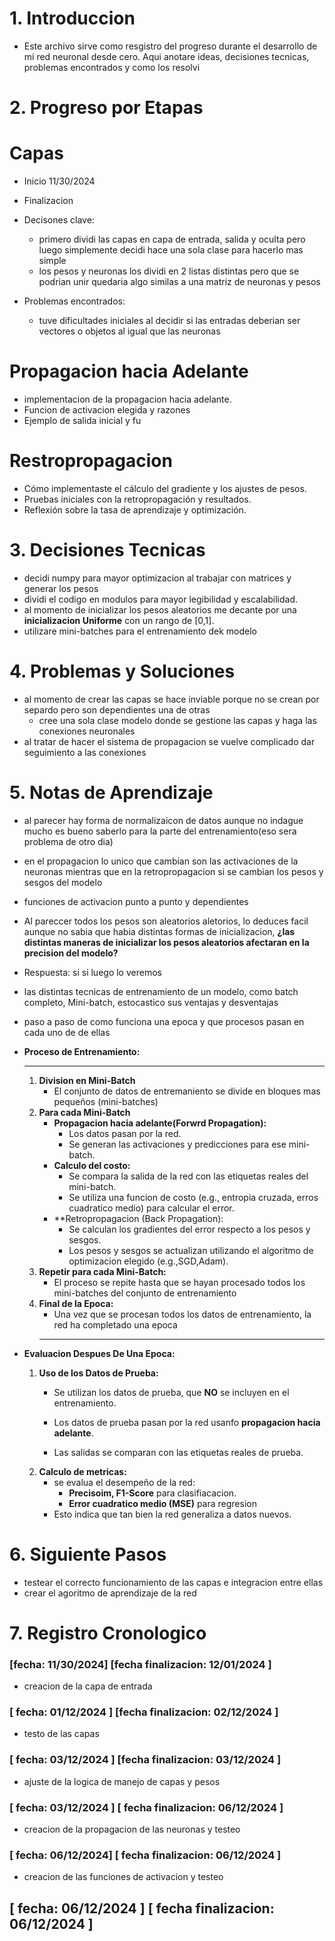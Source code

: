 # **1. Introduccion** 
- Este archivo sirve como resgistro del progreso durante el desarrollo de mi red neuronal desde cero. Aqui anotare ideas, decisiones tecnicas, problemas encontrados y como los resolvi 
# **2. Progreso por Etapas**

# Capas 
- Inicio 11/30/2024 
- Finalizacion 

- Decisones clave:
    - primero dividi las capas en capa de entrada, salida y oculta pero luego simplemente decidi hace una sola clase para hacerlo mas simple
    - los pesos y neuronas los dividi en 2 listas distintas pero que se podrian unir quedaria algo similas a una matriz de neuronas y pesos

- Problemas encontrados:
    - tuve dificultades iniciales al decidir si las entradas deberian ser vectores o objetos al igual que las neuronas

# Propagacion hacia Adelante
- implementacion de la propagacion hacia adelante.
- Funcion de activacion elegida y razones
- Ejemplo de salida inicial y fu
# Restropropagacion
- Cómo implementaste el cálculo del gradiente y los ajustes de  pesos.
- Pruebas iniciales con la retropropagación y resultados.
- Reflexión sobre la tasa de aprendizaje y optimización.

# **3. Decisiones Tecnicas**
- decidi numpy para mayor optimizacion al trabajar con matrices y generar los pesos
- dividi el codigo en modulos para mayor legibilidad y escalabilidad. 
- al momento de inicializar los pesos aleatorios me decante por una **inicializacion Uniforme** con un rango de [0,1].
- utilizare mini-batches para el entrenamiento dek modelo


# **4. Problemas y Soluciones**
- al momento de crear las capas se hace inviable porque no se crean por separdo pero son dependientes una de otras
    - cree una sola clase modelo donde se gestione las capas y haga las conexiones neuronales
- al tratar de hacer el sistema de propagacion se vuelve complicado dar seguimiento a las conexiones 

# **5. Notas de Aprendizaje**
- al parecer hay forma de normalizaicon de datos aunque no indague mucho es bueno saberlo para la parte del entrenamiento(eso sera problema de otro dia)
- en el propagacion lo unico que cambian son las activaciones de la neuronas mientras que en la retropropagacion si se cambian los pesos y sesgos del modelo
- funciones de activacion punto a punto y dependientes

- Al pareccer todos los pesos son aleatorios aletorios, lo deduces facil aunque no sabia que habia distintas formas de inicializacion, **¿las distintas maneras de inicializar los pesos aleatorios afectaran en la precision del modelo?**
- Respuesta:
    si si luego lo veremos 

- las distintas tecnicas de entrenamiento de un modelo, como batch completo, Mini-batch, estocastico sus ventajas y desventajas

- paso a paso de como funciona una epoca y que procesos pasan en cada uno de de ellas


- **Proceso de Entrenamiento:**
    ___
    1. **Division en Mini-Batch**
        - El conjunto de datos de entremaniento se divide en bloques mas pequeños (mini-batches)
    2. **Para cada Mini-Batch**
        - **Propagacion hacia adelante(Forwrd Propagation):**
            - Los datos pasan por la red.
            - Se generan las activaciones y predicciones para ese mini-batch.
        - **Calculo del costo:**
            - Se compara la salida de la red con las etiquetas reales del mini-batch.
            - Se utiliza una funcion de costo (e.g., entropia cruzada, erros cuadratico medio) para calcular el error.
        - **Retropropagacion (Back Propagation):
            - Se calculan los gradientes del error respecto a los pesos y sesgos.
            - Los pesos y sesgos se actualizan utilizando el algoritmo de optimizacion elegido (e.g.,SGD,Adam).
    3. **Repetir para cada Mini-Batch:**
        - El proceso se repite hasta que se hayan procesado todos los mini-batches del conjunto de entrenamiento
    4. **Final de la Epoca:**
        - Una vez que se procesan todos los datos de entrenamiento, la red ha completado una epoca 
        ___

- **Evaluacion Despues De Una Epoca:**
    1. **Uso de los Datos de Prueba:**
        - Se utilizan los datos de prueba, que **NO** se incluyen en el entrenamiento.

        - Los datos de prueba pasan por la red usanfo **propagacion hacia adelante**.

        - Las salidas se comparan con las etiquetas reales de prueba.
    2. **Calculo de metricas:**
        - se evalua el desempeño de la red:
            - **Precisoim, F1-Score** para clasifiacacion.
            - **Error cuadratico medio (MSE)** para regresion
        - Esto indica que tan bien la red generaliza a datos nuevos.



# **6. Siguiente Pasos**
- testear el correcto funcionamiento de las capas e integracion entre ellas 
- crear el agoritmo de aprendizaje de la red

# **7. Registro Cronologico**
### [fecha: 11/30/2024]  [fecha finalizacion: 12/01/2024 ]
- creacion de la capa de entrada
### [ fecha: 01/12/2024 ] [fecha finalizacion: 02/12/2024 ]
- testo de las capas
### [ fecha: 03/12/2024 ] [fecha finalizacion: 03/12/2024 ]
- ajuste de la logica de manejo de capas y pesos
### [ fecha: 03/12/2024 ] [ fecha finalizacion: 06/12/2024 ]
- creacion de la propagacion de las neuronas y testeo 
### [ fecha: 06/12/2024] [ fecha finalizacion: 06/12/2024 ]
- creacion de las funciones de activacion y testeo 
## [ fecha: 06/12/2024 ] [ fecha finalizacion: 06/12/2024 ]


